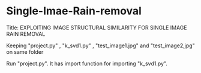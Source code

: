 # Single-Imae-Rain-removal

Title: EXPLOITING IMAGE STRUCTURAL SIMILARITY FOR SINGLE IMAGE RAIN REMOVAL


Keeping "project.py" , "k_svd1.py" , "test_image1.jpg" and "test_image2,jpg" on same folder

Run "project.py". It has import function for importing "k_svd1.py".
